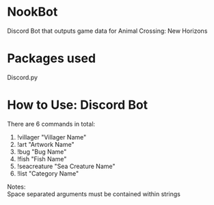 # NookBot
Discord Bot that outputs game data for Animal Crossing: New Horizons

# Packages used
Discord.py

# How to Use: Discord Bot
There are 6 commands in total:
1. !villager "Villager Name"
2. !art "Artwork Name"
3. !bug "Bug Name"
4. !fish "Fish Name"
5. !seacreature "Sea Creature Name"
6. !list "Category Name"

Notes:  
Space separated arguments must be contained within strings
